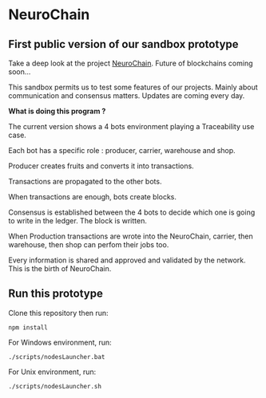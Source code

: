 # NeuroChain

## First public version of our sandbox prototype
Take a deep look at the project [NeuroChain](https://www.neurochaintech.io/). Future of blockchains coming soon...

This sandbox permits us to test some features of our projects. Mainly about communication and consensus matters.
Updates are coming every day.

**What is doing this program ?**


The current version shows a 4 bots environment playing a Traceability use case.

Each bot has a specific role : producer, carrier, warehouse and shop. 


Producer creates fruits and converts it into transactions.


Transactions are propagated to the other bots.


When transactions are enough, bots create blocks.


Consensus is established between the 4 bots to decide which one is going to write in the ledger. The block is written.


When Production transactions are wrote into the NeuroChain, carrier, then warehouse, then shop can perfom their jobs too. 


Every information is shared and approved and validated by the network. This is the birth of NeuroChain.

## Run this prototype
Clone this repository then run:
```
npm install
```
For Windows environment, run: 
```
./scripts/nodesLauncher.bat 
```
For Unix environment, run: 
```
./scripts/nodesLauncher.sh
```

##
